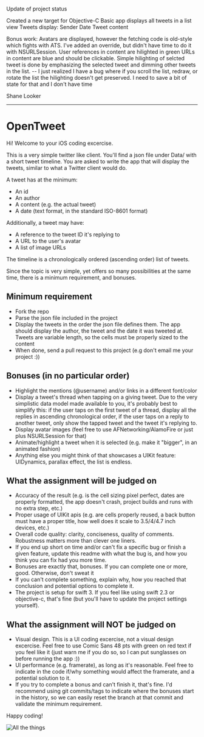 Update of project status

Created a new target for Objective-C
Basic app displays all tweets in a list view
Tweets display:
  Sender
  Date
  Tweet content

Bonus work:
Avatars are displayed, however the fetching code is old-style which fights with ATS. I've added an override, but didn't have time to do it with NSURLSession.
User references in content are hilighted in green
URLs in content are blue and should be clickable.
Simple hilighting of selcted tweet is done by emphasizing the selected tweet and dimming other tweets in the list.
    -- I just realized I have a bug where if you scroll the list, redraw, or rotate the list the hilighting doesn't get preserved. I need to save a bit of state for that and I don't have time

Shane Looker

---------

OpenTweet
=========

Hi! Welcome to your iOS coding excercise.

This is a very simple twitter like client. You'll find a json file under Data/ with a short tweet timeline. You are asked to write the app that will display the tweets, similar to what a Twitter client would do.

A tweet has at the minimum:

* An id
* An author
* A content (e.g. the actual tweet)
* A date (text format, in the standard ISO-8601 format)

Additionally, a tweet may have:

* A reference to the tweet ID it's replying to
* A URL to the user's avatar
* A list of image URLs

The timeline is a chronologically ordered (ascending order) list of tweets.

Since the topic is very simple, yet offers so many possibilities at the same time, there is a minimum requirement, and bonuses.

Minimum requirement
-------------------

* Fork the repo
* Parse the json file included in the project
* Display the tweets in the order the json file defines them. The app should display the author, the tweet and the date it was tweeted at. Tweets are variable length, so the cells must be properly sized to the content
* When done, send a pull request to this project (e.g don't email me your project :))

Bonuses (in no particular order)
--------------------------------

* Highlight the mentions (@username) and/or links in a different font/color
* Display a tweet's thread when tapping on a giving tweet. Due to the very simplistic data model made available to you, it's probably best to simplify this: if the user taps on the first tweet of a thread, display all the replies in ascending chronological order, if the user taps on a reply to another tweet, only show the tapped tweet and the tweet it's replying to.
* Display avatar images (feel free to use AFNetworking/AlamoFire or just plus NSURLSession for that)
* Animate/highlight a tweet when it is selected (e.g. make it "bigger", in an animated fashion)
* Anything else you might think of that showcases a UIKit feature: UIDynamics, parallax effect, the list is endless.

What the assignment will be judged on
-------------------------------------

* Accuracy of the result (e.g. is the cell sizing pixel perfect, dates are properly formatted, the app doesn't crash, project builds and runs with no extra step, etc.)
* Proper usage of UIKit apis (e.g. are cells properly reused, a back button must have a proper title, how well does it scale to 3.5/4/4.7 inch devices, etc.)
* Overall code quality: clarity, conciseness, quality of comments. Robustness matters more than clever one liners.
* If you end up short on time and/or can't fix a specific bug or finish a given feature, update this readme with what the bug is, and how you think you can fix had you more time.
* Bonuses are exactly that, bonuses. If you can complete one or more, good. Otherwise, don't sweat it
* If you can't complete something, explain why, how you reached that conclusion and potential options to complete it.
* The project is setup for swift 3. If you feel like using swift 2.3 or objective-c, that's fine (but you'll have to update the project settings yourself).

What the assignment will NOT be judged on
-----------------------------------------

* Visual design. This is a UI coding excercise, not a visual design excercise. Feel free to use Comic Sans 48 pts with green on red text if you feel like it (just warn me if you do so, so I can put sunglasses on before running the app :))
* UI performance (e.g. framerate), as long as it's reasonable. Feel free to indicate in the code if/why something would affect the framerate, and a potential solution to it.
* If you try to complete a bonus and can't finish it, that's fine. I'd recommend using git commits/tags to indicate where the bonuses start in the history, so we can easily reset the branch at that commit and validate the minimum requirement.

Happy coding!

![All the things](http://cdn.meme.am/instances/500x/57104950.jpg)
